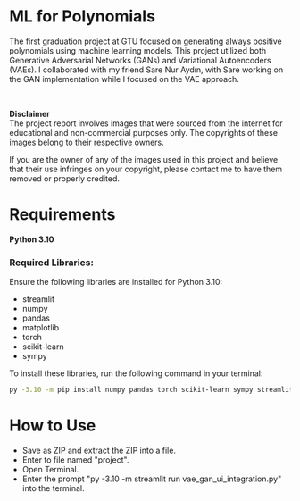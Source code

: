 # ML for Polynomials
The first graduation project at GTU focused on generating always positive polynomials using machine learning models. This project utilized both Generative Adversarial Networks (GANs) and Variational Autoencoders (VAEs). I collaborated with my friend Sare Nur Aydın, with Sare working on the GAN implementation while I focused on the VAE approach.

<br>

**Disclaimer**  
The project report involves images that were sourced from the internet for educational and non-commercial purposes only. The copyrights of these images belong to their respective owners.

If you are the owner of any of the images used in this project and believe that their use infringes on your copyright, please contact me to have them removed or properly credited.

# Requirements
**Python 3.10**

### Required Libraries:
Ensure the following libraries are installed for Python 3.10:

- streamlit  
- numpy  
- pandas  
- matplotlib  
- torch  
- scikit-learn  
- sympy  

To install these libraries, run the following command in your terminal:  
```sh
py -3.10 -m pip install numpy pandas torch scikit-learn sympy streamlit matplotlib
```
# How to Use

- Save as ZIP and extract the ZIP into a file.
- Enter to file named "project".
- Open Terminal.
- Enter the prompt "py -3.10 -m streamlit run vae_gan_ui_integration.py" into the terminal.

